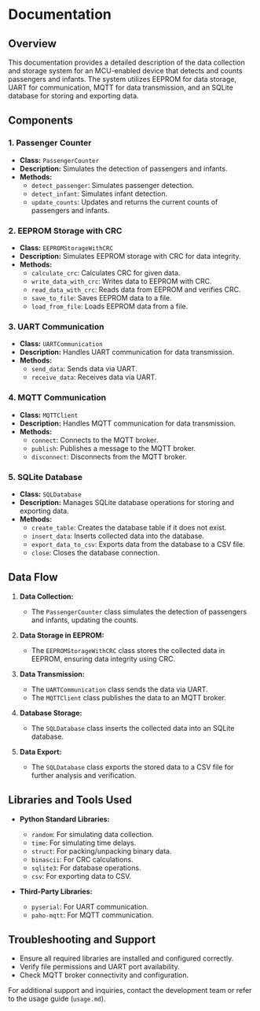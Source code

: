 # Documentation

## Overview
This documentation provides a detailed description of the data collection and storage system for an MCU-enabled device that detects and counts passengers and infants. The system utilizes EEPROM for data storage, UART for communication, MQTT for data transmission, and an SQLite database for storing and exporting data.

## Components

### 1. Passenger Counter
- **Class:** `PassengerCounter`
- **Description:** Simulates the detection of passengers and infants.
- **Methods:**
  - `detect_passenger`: Simulates passenger detection.
  - `detect_infant`: Simulates infant detection.
  - `update_counts`: Updates and returns the current counts of passengers and infants.

### 2. EEPROM Storage with CRC
- **Class:** `EEPROMStorageWithCRC`
- **Description:** Simulates EEPROM storage with CRC for data integrity.
- **Methods:**
  - `calculate_crc`: Calculates CRC for given data.
  - `write_data_with_crc`: Writes data to EEPROM with CRC.
  - `read_data_with_crc`: Reads data from EEPROM and verifies CRC.
  - `save_to_file`: Saves EEPROM data to a file.
  - `load_from_file`: Loads EEPROM data from a file.

### 3. UART Communication
- **Class:** `UARTCommunication`
- **Description:** Handles UART communication for data transmission.
- **Methods:**
  - `send_data`: Sends data via UART.
  - `receive_data`: Receives data via UART.

### 4. MQTT Communication
- **Class:** `MQTTClient`
- **Description:** Handles MQTT communication for data transmission.
- **Methods:**
  - `connect`: Connects to the MQTT broker.
  - `publish`: Publishes a message to the MQTT broker.
  - `disconnect`: Disconnects from the MQTT broker.

### 5. SQLite Database
- **Class:** `SQLDatabase`
- **Description:** Manages SQLite database operations for storing and exporting data.
- **Methods:**
  - `create_table`: Creates the database table if it does not exist.
  - `insert_data`: Inserts collected data into the database.
  - `export_data_to_csv`: Exports data from the database to a CSV file.
  - `close`: Closes the database connection.

## Data Flow

1. **Data Collection:**
   - The `PassengerCounter` class simulates the detection of passengers and infants, updating the counts.

2. **Data Storage in EEPROM:**
   - The `EEPROMStorageWithCRC` class stores the collected data in EEPROM, ensuring data integrity using CRC.

3. **Data Transmission:**
   - The `UARTCommunication` class sends the data via UART.
   - The `MQTTClient` class publishes the data to an MQTT broker.

4. **Database Storage:**
   - The `SQLDatabase` class inserts the collected data into an SQLite database.

5. **Data Export:**
   - The `SQLDatabase` class exports the stored data to a CSV file for further analysis and verification.

## Libraries and Tools Used

- **Python Standard Libraries:**
  - `random`: For simulating data collection.
  - `time`: For simulating time delays.
  - `struct`: For packing/unpacking binary data.
  - `binascii`: For CRC calculations.
  - `sqlite3`: For database operations.
  - `csv`: For exporting data to CSV.

- **Third-Party Libraries:**
  - `pyserial`: For UART communication.
  - `paho-mqtt`: For MQTT communication.

## Troubleshooting and Support

- Ensure all required libraries are installed and configured correctly.
- Verify file permissions and UART port availability.
- Check MQTT broker connectivity and configuration.

For additional support and inquiries, contact the development team or refer to the usage guide (`usage.md`).
